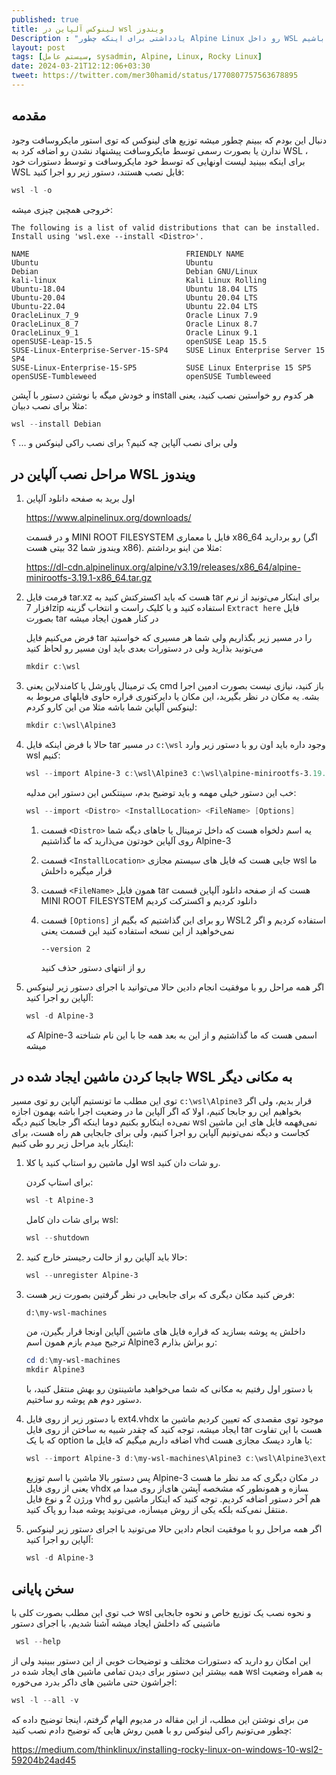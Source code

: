 ```yaml
---
published: true
title: لینوکس آلپاین در wsl ویندوز
Description : "یادداشتی برای اینکه چطور Alpine Linux رو داخل WSL ویندوز داشته باشیم"
layout: post
tags: [سیستم عامل, sysadmin, Alpine, Linux, Rocky Linux]
date: 2024-03-21T12:12:06+03:30
tweet: https://twitter.com/mer30hamid/status/1770807757563678895
---
```


## مقدمه

دنبال این بودم که ببینم چطور میشه توزیع های لینوکس که توی استور مایکروسافت وجود ندارن یا بصورت رسمی توسط مایکروسافت پیشنهاد نشدن رو اضافه کرد به WSL ، برای اینکه ببینید لیست اونهایی که توسط خود مایکروسافت و توسط دستورات خود  WSL قابل نصب هستند، دستور زیر رو اجرا کنید:

```powershell
wsl -l -o
```



خروجی همچین چیزی میشه:

```
The following is a list of valid distributions that can be installed.
Install using 'wsl.exe --install <Distro>'.

NAME                                   FRIENDLY NAME
Ubuntu                                 Ubuntu
Debian                                 Debian GNU/Linux
kali-linux                             Kali Linux Rolling
Ubuntu-18.04                           Ubuntu 18.04 LTS
Ubuntu-20.04                           Ubuntu 20.04 LTS
Ubuntu-22.04                           Ubuntu 22.04 LTS
OracleLinux_7_9                        Oracle Linux 7.9
OracleLinux_8_7                        Oracle Linux 8.7
OracleLinux_9_1                        Oracle Linux 9.1
openSUSE-Leap-15.5                     openSUSE Leap 15.5
SUSE-Linux-Enterprise-Server-15-SP4    SUSE Linux Enterprise Server 15 SP4
SUSE-Linux-Enterprise-15-SP5           SUSE Linux Enterprise 15 SP5
openSUSE-Tumbleweed                    openSUSE Tumbleweed
```



و خودش میگه با نوشتن دستور با آپشن install هر کدوم رو خواستین نصب کنید، یعنی مثلا برای نصب دبیان:

```powershell
wsl --install Debian
```



ولی برای نصب آلپاین چه کنیم؟ برای نصب راکی لینوکس و ... ؟ 




## مراحل نصب آلپاین در WSL ویندوز



1. اول برید به صفحه دانلود آلپاین

   https://www.alpinelinux.org/downloads/

   و در قسمت MINI ROOT FILESYSTEM فایل با معماری x86_64 رو بردارید (اگر ویندوز شما 32 بیتی هست x86). مثلا من اینو برداشتم:

   https://dl-cdn.alpinelinux.org/alpine/v3.19/releases/x86_64/alpine-minirootfs-3.19.1-x86_64.tar.gz

2. فرمت فایل tar.xz هست که باید اکسترکتش کنید به tar برای اینکار می‌تونید از نرم افزار 7zip استفاده کنید و با کلیک راست و انتخاب گزینه `Extract here`  فایل بصورت tar در کنار همون ایجاد میشه

   فرض می‌کنیم فایل	 tar را در مسیر زیر بگذاریم ولی شما هر مسیری که خواستید می‌تونید بذارید ولی در دستورات بعدی باید اون مسیر رو لحاظ کنید

   ```powershell
   mkdir c:\wsl
   ```

3. یک ترمینال پاورشل یا کامندلاین یعنی cmd باز کنید، نیازی نیست بصورت ادمین اجرا بشه. یه مکان در نظر بگیرید، این مکان یا دایرکتوری قراره حاوی فایلهای مربوط به لینوکس آلپاین شما باشه مثلا من این کارو کردم:


   ```powershell
   mkdir c:\wsl\Alpine3
   ```


4. حالا با فرض اینکه فایل tar در مسیر `c:\wsl` وجود داره باید اون رو با دستور زیر وارد wsl کنیم:

   ```powershell
   wsl --import Alpine-3 c:\wsl\Alpine3 c:\wsl\alpine-minirootfs-3.19.1-x86_64.tar --version 2
   ```

   خب این دستور خیلی مهمه و باید توضیح بدم، سینتکس این دستور این مدلیه:

   ```powershell
   wsl --import <Distro> <InstallLocation> <FileName> [Options]
   ```

   1. قسمت `<Distro>` یه اسم دلخواه هست که داخل ترمینال یا جاهای دیگه شما روی آلپاین خودتون می‌ذارید که ما گذاشتیم Alpine-3
   2. قسمت `<InstallLocation>` جایی هست که فایل های سیستم مجازی wsl ما قرار میگیره داخلش
   3. قسمت `<FileName>` همون فایل tar هست که از صفحه دانلود آلپاین قسمت MINI ROOT FILESYSTEM دانلود کردیم و اکسترکت کردیم
   4. قسمت `[Options]` رو برای این گذاشتیم که بگیم از WSL2 استفاده کردیم و اگر نمی‌خواهید از این نسخه استفاده کنید این قسمت یعنی 
     
        ```plaintext
        --version 2
        ```
         رو از انتهای دستور حذف کنید

5. اگر همه مراحل رو با موفقیت انجام دادین حالا می‌توانید با اجرای دستور زیر لینوکس آلپاین رو اجرا کنید:

   ```powershell
   wsl -d Alpine-3
   ```

   که Alpine-3 اسمی هست که ما گذاشتیم و از این به بعد همه جا با این نام شناخته میشه



## جابجا کردن ماشین ایجاد شده در WSL به مکانی دیگر

توی این مطلب ما تونستیم آلپاین رو توی مسیر `c:\wsl\Alpine3` قرار بدیم، ولی اگر بخواهیم این رو جابجا کنیم، اولا که اگر آلپاین ما در وضعیت اجرا باشه بهمون اجازه نمی‌ده اینکارو بکنیم دوما اینکه اگر جابجا کنیم دیگه wsl نمی‌فهمه فایل های این ماشین کجاست و دیگه نمی‌تونیم آلپاین رو اجرا کنیم، ولی برای جابجایی هم راه هست، برای اینکار باید مراحل زیر رو طی کنیم:

1. اول ماشین رو استاپ کنید یا کلا wsl رو شات دان کنید.

   برای استاپ کردن:

   ```powershell
   wsl -t Alpine-3
   ```

   برای شات دان کامل wsl:

   ```powershell
   wsl --shutdown
   ```

2. حالا باید آلپاین رو از حالت رجیستر خارج کنید:

   ```powershell
   wsl --unregister Alpine-3
   ```

3. فرض کنید مکان دیگری که برای جابجایی در نظر گرفتین بصورت زیر هست:

   ```text
   d:\my-wsl-machines
   ```

   داخلش یه پوشه بسازید که قراره فایل های ماشین آلپاین اونجا قرار بگیرن، من ترجیح میدم بازم همون اسم Alpine3 رو براش بذارم:

   ```powershell
   cd d:\my-wsl-machines
   mkdir Alpine3
   ```

   با دستور اول رفتیم به مکانی که شما می‌خواهید ماشینتون رو بهش منتقل کنید، با دستور دوم هم پوشه رو ساختیم.

4. با دستور زیر از روی فایل ext4.vhdx موجود توی مقصدی که تعیین کردیم ماشین ما ایجاد میشه، توجه کنید که چقدر شبیه به ساختن از روی فایل tar هست با این تفاوت که با یک option اضافه داریم میگیم که فایل ما vhd یا هارد دیسک مجازی هست:

   ```powershell
   wsl --import Alpine-3 d:\my-wsl-machines\Alpine3 c:\wsl\Alpine3\ext4.vhdx --version 2 --vhd
   ```

   پس دستور بالا ماشین با اسم توزیع Alpine-3 در مکان دیگری که مد نظر ما هست یعنی از روی فایل vhdx از روی مبدا می‎سازه و همونطور که مشخصه آپشن های ورژن 2 و نوع فایل vhd هم آخر دستور اضافه کردیم. توجه کنید که اینکار ماشین رو منتقل نمی‌کنه بلکه یکی از روش میسازه، می‌تونید پوشه مبدا رو پاک کنید.

5. اگر همه مراحل رو با موفقیت انجام دادین حالا می‌تونید با اجرای دستور زیر لینوکس آلپاین رو اجرا کنید:

   ```powershell
   wsl -d Alpine-3
   ```

## سخن پایانی

خب توی این مطلب بصورت کلی با wsl و نحوه نصب یک توزیع خاص و نحوه جابجایی ماشینی که داخلش ایجاد میشه آشنا شدیم، با اجرای دستور

   ```powershell
    wsl --help
   ```
 این امکان رو دارید که دستورات مختلف و توضیحات خوبی از این دستور ببینید ولی از همه بیشتر این دستور برای  دیدن تمامی ماشین های ایجاد شده در wsl به همراه وضعیت اجراشون حتی ماشین های داکر بدرد می‌خوره:

```powershell
wsl -l --all -v
```

من برای نوشتن این مطلب، از این مقاله در مدیوم الهام گرفتم، اینجا توضیح داده که چطور می‌تونیم راکی لینوکس رو با همین روش هایی که توضیح دادم نصب کنید:

https://medium.com/thinklinux/installing-rocky-linux-on-windows-10-wsl2-59204b24ad45

